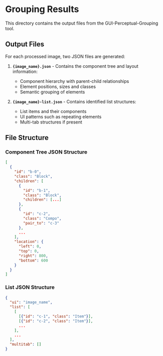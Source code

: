 # Grouping Results

This directory contains the output files from the GUI-Perceptual-Grouping tool.

## Output Files

For each processed image, two JSON files are generated:

1. **`{image_name}.json`** - Contains the component tree and layout information:
   - Component hierarchy with parent-child relationships
   - Element positions, sizes and classes
   - Semantic grouping of elements

2. **`{image_name}-list.json`** - Contains identified list structures:
   - List items and their components
   - UI patterns such as repeating elements
   - Multi-tab structures if present

## File Structure

### Component Tree JSON Structure

```json
[
  {
    "id": "b-0",
    "class": "Block",
    "children": [
      {
        "id": "b-1",
        "class": "Block",
        "children": [...]
      },
      {
        "id": "c-2",
        "class": "Compo",
        "pair_to": "c-3"
      },
      ...
    ],
    "location": {
      "left": 0,
      "top": 0,
      "right": 800,
      "bottom": 600
    }
  }
]
```

### List JSON Structure

```json
{
  "ui": "image_name",
  "list": [
    [
      [{"id": "c-1", "class": "Item"}],
      [{"id": "c-2", "class": "Item"}],
      ...
    ],
    ...
  ],
  "multitab": []
}
``` 